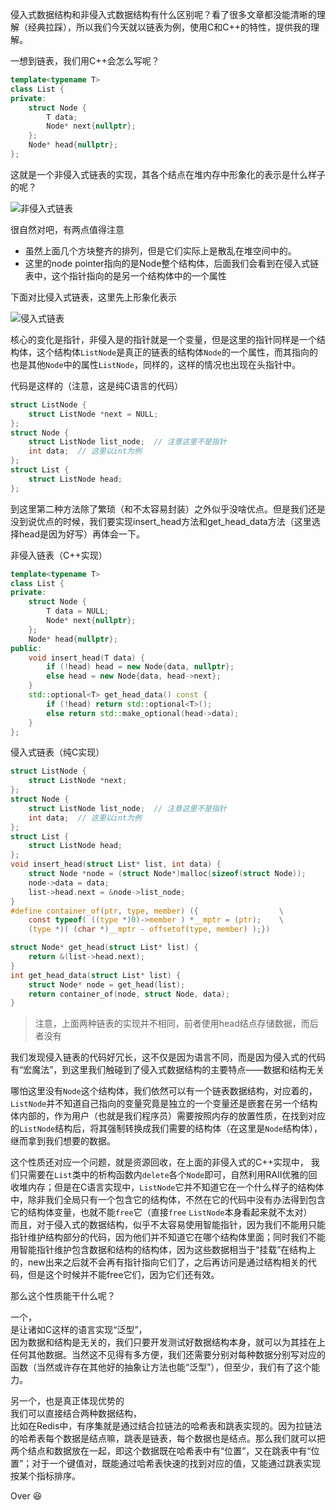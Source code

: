 侵入式数据结构和非侵入式数据结构有什么区别呢？看了很多文章都没能清晰的理解（经典拉踩），所以我们今天就以链表为例，使用C和C++的特性，提供我的理解。

一想到链表，我们用C++会怎么写呢？
```cpp
template<typename T>
class List {
private:
	struct Node {
		T data;
		Node* next{nullptr};
	};
	Node* head{nullptr};
};
```

这就是一个非侵入式链表的实现，其各个结点在堆内存中形象化的表示是什么样子的呢？

![非侵入式链表](https://cdn.jsdelivr.net/gh/zweix123/CS-notes@master/resource/Algorithm/Data-Structure-and-Sort/非侵入式链表.png)

很自然对吧，有两点值得注意
+ 虽然上面几个方块整齐的排列，但是它们实际上是散乱在堆空间中的。
+ 这里的node pointer指向的是Node整个结构体，后面我们会看到在侵入式链表中，这个指针指向的是另一个结构体中的一个属性

下面对比侵入式链表，这里先上形象化表示

![侵入式链表](https://cdn.jsdelivr.net/gh/zweix123/CS-notes@master/resource/Algorithm/Data-Structure-and-Sort/侵入式链表.png)

核心的变化是指针，非侵入是的指针就是一个变量，但是这里的指针同样是一个结构体，这个结构体`ListNode`是真正的链表的结构体`Node`的一个属性，而其指向的也是其他`Node`中的属性`ListNode`，同样的，这样的情况也出现在头指针中。

代码是这样的（注意，这是纯C语言的代码）
```c
struct ListNode {
	struct ListNode *next = NULL;
};
struct Node {
	struct ListNode list_node;  // 注意这里不是指针
	int data;  // 这里以int为例
};
struct List {
	struct ListNode head;
};
```

到这里第二种方法除了繁琐（和不太容易封装）之外似乎没啥优点。但是我们还是没到说优点的时候，我们要实现insert_head方法和get_head_data方法（这里选择head是因为好写）再体会一下。

非侵入链表（C++实现）
```cpp
template<typename T>
class List {
private:
	struct Node {
		T data = NULL;
		Node* next{nullptr};
	};
	Node* head{nullptr};
public:
	void insert_head(T data) {
		if (!head) head = new Node{data, nullptr};
		else head = new Node{data, head->next};
	}
	std::optional<T> get_head_data() const {
		if (!head) return std::optional<T>();
		else return std::make_optional(head->data);
	}
};
```

侵入式链表（纯C实现）
```c
struct ListNode {
	struct ListNode *next;
};
struct Node {
	struct ListNode list_node;  // 注意这里不是指针
	int data;  // 这里以int为例
};
struct List {
	struct ListNode head;
};
void insert_head(struct List* list, int data) {
	struct Node *node = (struct Node*)malloc(sizeof(struct Node));
	node->data = data;
	list->head.next = &node->list_node;
}
#define container_of(ptr, type, member) ({                  \
    const typeof( ((type *)0)->member ) *__mptr = (ptr);    \
    (type *)( (char *)__mptr - offsetof(type, member) );})

struct Node* get_head(struct List* list) {
	return &(list->head.next);
}
int get_head_data(struct List* list) {
	struct Node* node = get_head(list);
	return container_of(node, struct Node, data);
} 
```

>注意，上面两种链表的实现并不相同，前者使用head结点存储数据，而后者没有

我们发现侵入链表的代码好冗长，这不仅是因为语言不同，而是因为侵入式的代码有“宏魔法”，到这里我们触碰到了侵入式数据结构的主要特点——数据和结构无关

哪怕这里没有`Node`这个结构体，我们依然可以有一个链表数据结构，对应着的，`ListNode`并不知道自己指向的变量究竟是独立的一个变量还是嵌套在另一个结构体内部的，作为用户（也就是我们程序员）需要按照内存的放置性质，在找到对应的`ListNode`结构后，将其强制转换成我们需要的结构体（在这里是`Node`结构体），继而拿到我们想要的数据。

这个性质还对应一个问题，就是资源回收，在上面的非侵入式的C++实现中， 我们只需要在`List`类中的析构函数内`delete`各个`Node`即可，自然利用RAII优雅的回收堆内存；但是在C语言实现中，`ListNode`它并不知道它在一个什么样子的结构体中，除非我们全局只有一个包含它的结构体，不然在它的代码中没有办法得到包含它的结构体变量，也就不能`free`它（直接`free` `ListNode`本身看起来就不太对）  
而且，对于侵入式的数据结构，似乎不太容易使用智能指针，因为我们不能用只能指针维护结构部分的代码，因为他们并不知道它在哪个结构体里面；同时我们不能用智能指针维护包含数据和结构的结构体，因为这些数据相当于“挂载”在结构上的，new出来之后就不会再有指针指向它们了，之后再访问是通过结构相关的代码，但是这个时候并不能free它们，因为它们还有效。


那么这个性质能干什么呢？

一个，  
是让诸如C这样的语言实现“泛型”，  
因为数据和结构是无关的，我们只要开发测试好数据结构本身，就可以为其挂在上任何其他数据。当然这不见得有多方便，我们还需要分别对每种数据分别写对应的函数（当然或许存在其他好的抽象让方法也能“泛型”），但至少，我们有了这个能力。

另一个，也是真正体现优势的  
我们可以直接结合两种数据结构，  
比如在Redis中，有序集就是通过结合拉链法的哈希表和跳表实现的。因为拉链法的哈希表每个数据是结点嘛，跳表是链表，每个数据也是结点。那么我们就可以把两个结点和数据放在一起，即这个数据既在哈希表中有“位置”，又在跳表中有“位置”；对于一个键值对，既能通过哈希表快速的找到对应的值，又能通过跳表实现按某个指标排序。

Over 😆